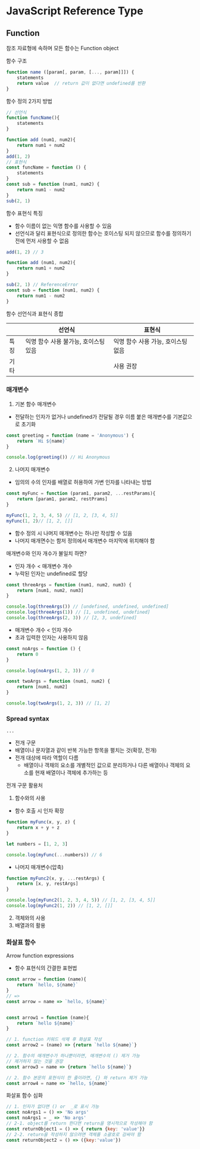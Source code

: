# JavaScript Reference Type

## Function
참조 자료형에 속하며 모든 함수는 Function object

함수 구조
```js
function name ([param[, param, [..., param]]]) {
    statements
    return value  // return 값이 없다면 undefined를 반환
}
```

함수 정의 2가지 방법
```js
// 선언식
function funcName(){
    statements
}

function add (num1, num2){
    return num1 + num2
}
add(1, 2)
// 표현식
const funcName = function () {
    statements
}
const sub = function (num1, num2) {
    return num1 - num2
}
sub(2, 1)
```

함수 표현식 특징
- 함수 이름이 없는 익명 함수를 사용할 수 있음
- 선언식과 달리 표현식으로 정의한 함수는 호이스팅 되지 않으므로 함수를 정의하기 전에 먼저 사용할 수 없음
```js
add(1, 2) // 3

function add (num1, num2){
    return num1 + num2
}

sub(2, 1) // ReferenceError
const sub = function (num1, num2) {
    return num1 - num2
}
```

함수 선언식과 표현식 종합

||선언식|표현식|
|--|--|---|
|특징|익명 함수 사용 불가능, 호이스팅 있음|익명 함수 사용 가능, 호이스팅 없음|
|기타||사용 권장|

### 매개변수
1. 기본 함수 매개변수
- 전달하는 인자가 없거나 undefined가 전달될 경우 이름 붙은 매개변수를 기본값으로 초기화
```js
const greeting = function (name = 'Anonymous') {
    return `Hi ${name}`
}

console.log(greeting()) // Hi Anonymous
```

2. 나머지 매개변수
- 임의의 수의 인자를 배열로 허용하여 가변 인자를 나타내는 방법
```js
const myFunc = function (param1, param2, ...restParams){
    return [param1, param2, restPrams]
}

myFunc(1, 2, 3, 4, 5) // [1, 2, [3, 4, 5]]
myFunc(1, 2)// [1, 2, []]
```
- 함수 정의 시 나머지 매개변수는 하나만 작성할 수 있음
- 나머지 매개면수는 함저 정의에서 매개변수 마지막에 위치해야 함

매개변수와 인자 개수가 불일치 하면?
- 인자 개수 < 매개변수 개수
- 누락된 인자는 undefined로 할당
```js
const threeArgs = function (num1, num2, num3) {
    return [num1, num2, num3]
}

console.log(threeArgs()) // [undefined, undefined, undefined]
console.log(threeArgs(1)) // [1, undefined, undefined]
console.log(threeArgs(2, 3)) // [2, 3, undefined]
```
- 매개변수 개수 < 인자 개수
- 초과 입력한 인자는 사용하지 않음
```js
const noArgs = function () {
    return 0
}

console.log(noArgs(1, 2, 3)) // 0

const twoArgs = function (num1, num2) {
    return [num1, num2]
}

console.log(twoArgs(1, 2, 3)) // [1, 2]
```

### Spread syntax
`...`
- 전개 구문
- 배열이나 문자열과 같이 반복 가능한 항목을 펼치는 것(확장, 전개)
- 전개 대상에 따라 역할이 다름
  - 배열이나 객채의 요소를 개별적인 값으로 분리하거나 다른 배열이나 객체의 요소를 현재 배열이나 객체에 추가하는 등  

전개 구문 활용처
1. 함수와의 사용
- 함수 호출 시 인자 확장
```js
function myFunc(x, y, z) {
    return x + y + z
}

let numbers = [1, 2, 3]

console.log(myFunc(...numbers)) // 6
```
- 나머지 매개변수(압축)
```js
function myFunc2(x, y, ...restArgs) {
    return [x, y, restArgs]
}

console.log(myFunc2(1, 2, 3, 4, 5)) // [1, 2, [3, 4, 5]]
console.log(myFunc2(1, 2)) // [1, 2, []]
```
2. 객체와의 사용
3. 배열과의 활용

### 화살표 함수
Arrow function expressions
- 함수 표현식의 간결한 표현법
```js
const arrow = function (name){
    return `hello, ${name}`
}
// =>
const arrow = name => `hello, ${name}`


const arrow1 = function (name){
    return `hello ${name}`
}

// 1. function 키워드 삭제 후 화살표 작성
const arrow2 = (name) => {return `hello ${name}`}

// 2. 함수의 매개변수가 하나뿐이라면, 매개변수의 () 제거 가능
// 제거하지 않는 것을 권장
const arrow3 = name => {return `hello ${name}`}

// 2. 함수 본문의 표현식이 한 줄이라면, {} 와 return 제거 가능
const arrow4 = name => `hello, ${name}`
```

화살표 함수 심화
```js
// 1. 인자가 없다면 () or  _로 표시 가능
const noArgs1 = () => 'No args'
const noArgs1 = _ => 'No args'
// 2-1. object를 return 한다면 return을 명시적으로 작성해야 함
const returnObject1 = () => { return {key: 'value'}}
// 2-2. return을 작성하지 않으려면 객체를 소괄호로 감싸야 함
const returnObject2 = () => ({key:'value'})
```